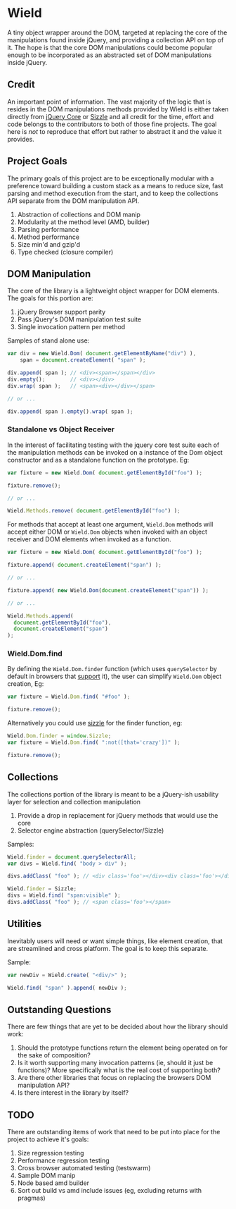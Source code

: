 # Wield

A tiny object wrapper around the DOM, targeted at replacing the core of the manipulations found inside jQuery, and providing a collection API on top of it. The hope is that the core DOM manipulations could become popular enough to be incorporated as an abstracted set of DOM manipulations inside jQuery.

## Credit

An important point of information. The vast majority of the logic that is resides in the DOM manipulations methods provided by Wield is either taken directly from [jQuery Core](http://jquery.com/) or [Sizzle](http://sizzlejs.com/) and all credit for the time, effort and code belongs to the contributors to both of those fine projects. The goal here is _not_ to reproduce that effort but rather to abstract it and the value it provides.

## Project Goals

The primary goals of this project are to be exceptionally modular with a preference toward building a custom stack as a means to reduce size, fast parsing and method execution from the start, and to keep the collections API separate from the DOM manipulation API.

1. Abstraction of collections and DOM manip
2. Modularity at the method level (AMD, builder)
3. Parsing performance
4. Method performance
5. Size min'd and gzip'd
5. Type checked (closure compiler)

## DOM Manipulation

The core of the library is a lightweight object wrapper for DOM elements. The goals for this portion are:

1. jQuery Browser support parity
2. Pass jQuery's DOM manipulation test suite
3. Single invocation pattern per method

Samples of stand alone use:

```javascript
var div = new Wield.Dom( document.getElementByName("div") ),
	span = document.createElement( "span" );

div.append( span ); // <div><span></span></div>
div.empty();        // <div></div>
div.wrap( span );   // <span><div></div></span>

// or ...

div.append( span ).empty().wrap( span );
```

### Standalone vs Object Receiver

In the interest of facilitating testing with the jquery core test suite each of the manipulation methods can be invoked on a instance of the Dom object constructor and as a standalone function on the prototype. Eg:

```javascript
var fixture = new Wield.Dom( document.getElementById("foo") );

fixture.remove();

// or ...

Wield.Methods.remove( document.getElementById("foo") );
```

For methods that accept at least one argument, `Wield.Dom` methods will accept either DOM or `Wield.Dom` objects when invoked with an object receiver and DOM elements when invoked as a function.

```javascript
var fixture = new Wield.Dom( document.getElementById("foo") );

fixture.append( document.createElement("span") );

// or ...

fixture.append( new Wield.Dom(document.createElement("span")) );

// or ...

Wield.Methods.append(
  document.getElementById("foo"),
  document.createElement("span")
);
```

### Wield.Dom.find

By defining the `Wield.Dom.finder` function (which uses `querySelector` by default in browsers that [support](http://caniuse.com/queryselector) it), the user can simplify `Wield.Dom` object creation, Eg:

```javascript
var fixture = Wield.Dom.find( "#foo" );

fixture.remove();
```

Alternatively you could use [sizzle](http://sizzlejs.com) for the finder function, eg:

```javascript
Wield.Dom.finder = window.Sizzle;
var fixture = Wield.Dom.find( ":not([that='crazy'])" );

fixture.remove();
```

## Collections

The collections portion of the library is meant to be a jQuery-ish usability layer for selection and collection manipulation

1. Provide a drop in replacement for jQuery methods that would use the core
2. Selector engine abstraction (querySelector/Sizzle)

Samples:

```javascript
Wield.finder = document.querySelectorAll;
var divs = Wield.find( "body > div" );

divs.addClass( "foo" ); // <div class='foo'></div><div class='foo'></div>

Wield.finder = Sizzle;
divs = Wield.find( "span:visible" );
divs.addClass( "foo" ); // <span class='foo'></span>
```

## Utilities

Inevitably users will need or want simple things, like element creation, that are streamlined and cross platform. The goal is to keep this separate.

Sample:

```javascript
var newDiv = Wield.create( "<div/>" );

Wield.find( "span" ).append( newDiv );
```

## Outstanding Questions

There are few things that are yet to be decided about how the library should work:

1. Should the prototype functions return the element being operated on for the sake of composition?
2. Is it worth supporting many invocation patterns (ie, should it just be functions)? More specifically what is the real cost of supporting both?
3. Are there other libraries that focus on replacing the browsers DOM manipulation API?
4. Is there interest in the library by itself?

## TODO

There are outstanding items of work that need to be put into place for the project to achieve it's goals:

1. Size regression testing
2. Performance regression testing
3. Cross browser automated testing (testswarm)
4. Sample DOM manip
5. Node based amd builder
6. Sort out build vs amd include issues (eg, excluding returns with pragmas)
